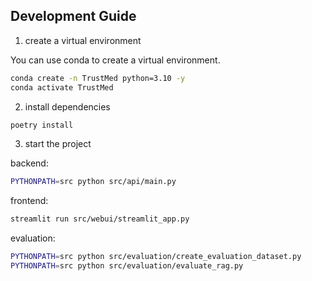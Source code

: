## Development Guide

1. create a virtual environment

You can use conda to create a virtual environment.

```bash
conda create -n TrustMed python=3.10 -y
conda activate TrustMed
```

2. install dependencies

```bash
poetry install
```

3. start the project

backend:

```bash
PYTHONPATH=src python src/api/main.py
```

frontend:

```bash
streamlit run src/webui/streamlit_app.py
```

evaluation:

```bash
PYTHONPATH=src python src/evaluation/create_evaluation_dataset.py
PYTHONPATH=src python src/evaluation/evaluate_rag.py
```
